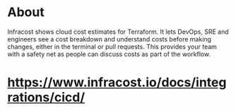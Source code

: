 # About
Infracost shows cloud cost estimates for Terraform. It lets DevOps, SRE and engineers see a cost breakdown and understand costs before making changes, either in the terminal or pull requests. This provides your team with a safety net as people can discuss costs as part of the workflow.
# https://www.infracost.io/docs/integrations/cicd/
